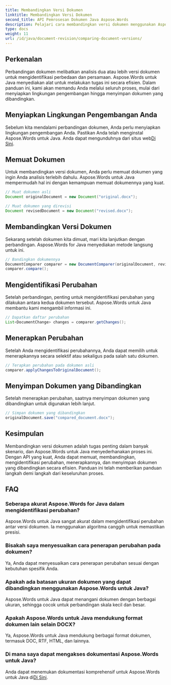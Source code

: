 ```yaml
---
title: Membandingkan Versi Dokumen
linktitle: Membandingkan Versi Dokumen
second_title: API Pemrosesan Dokumen Java Aspose.Words
description: Pelajari cara membandingkan versi dokumen menggunakan Aspose.Words untuk Java. Panduan langkah demi langkah untuk kontrol versi yang efisien.
type: docs
weight: 11
url: /id/java/document-revision/comparing-document-versions/
---
```


## Perkenalan

Perbandingan dokumen melibatkan analisis dua atau lebih versi dokumen untuk mengidentifikasi perbedaan dan persamaan. Aspose.Words untuk Java menyediakan alat untuk melakukan tugas ini secara efisien. Dalam panduan ini, kami akan memandu Anda melalui seluruh proses, mulai dari menyiapkan lingkungan pengembangan hingga menyimpan dokumen yang dibandingkan.

## Menyiapkan Lingkungan Pengembangan Anda

Sebelum kita mendalami perbandingan dokumen, Anda perlu menyiapkan lingkungan pengembangan Anda. Pastikan Anda telah menginstal Aspose.Words untuk Java. Anda dapat mengunduhnya dari situs web[Di Sini](https://releases.aspose.com/words/java/).

## Memuat Dokumen

Untuk membandingkan versi dokumen, Anda perlu memuat dokumen yang ingin Anda analisis terlebih dahulu. Aspose.Words untuk Java mempermudah hal ini dengan kemampuan memuat dokumennya yang kuat.

```java
// Muat dokumen asli
Document originalDocument = new Document("original.docx");

// Muat dokumen yang direvisi
Document revisedDocument = new Document("revised.docx");
```

## Membandingkan Versi Dokumen

Sekarang setelah dokumen kita dimuat, mari kita lanjutkan dengan perbandingan. Aspose.Words for Java menyediakan metode langsung untuk ini.

```java
// Bandingkan dokumennya
DocumentComparer comparer = new DocumentComparer(originalDocument, revisedDocument);
comparer.compare();
```

## Mengidentifikasi Perubahan

Setelah perbandingan, penting untuk mengidentifikasi perubahan yang dilakukan antara kedua dokumen tersebut. Aspose.Words untuk Java membantu kami mengambil informasi ini.

```java
// Dapatkan daftar perubahan
List<DocumentChange> changes = comparer.getChanges();
```

## Menerapkan Perubahan

Setelah Anda mengidentifikasi perubahannya, Anda dapat memilih untuk menerapkannya secara selektif atau sekaligus pada salah satu dokumen.

```java
// Terapkan perubahan pada dokumen asli
comparer.applyChangesToOriginalDocument();
```

## Menyimpan Dokumen yang Dibandingkan

Setelah menerapkan perubahan, saatnya menyimpan dokumen yang dibandingkan untuk digunakan lebih lanjut.

```java
// Simpan dokumen yang dibandingkan
originalDocument.save("compared_document.docx");
```

## Kesimpulan

Membandingkan versi dokumen adalah tugas penting dalam banyak skenario, dan Aspose.Words untuk Java menyederhanakan proses ini. Dengan API yang kuat, Anda dapat memuat, membandingkan, mengidentifikasi perubahan, menerapkannya, dan menyimpan dokumen yang dibandingkan secara efisien. Panduan ini telah memberikan panduan langkah demi langkah dari keseluruhan proses.

## FAQ

### Seberapa akurat Aspose.Words for Java dalam mengidentifikasi perubahan?

Aspose.Words untuk Java sangat akurat dalam mengidentifikasi perubahan antar versi dokumen. Ia menggunakan algoritma canggih untuk memastikan presisi.

### Bisakah saya menyesuaikan cara penerapan perubahan pada dokumen?

Ya, Anda dapat menyesuaikan cara penerapan perubahan sesuai dengan kebutuhan spesifik Anda.

### Apakah ada batasan ukuran dokumen yang dapat dibandingkan menggunakan Aspose.Words untuk Java?

Aspose.Words untuk Java dapat menangani dokumen dengan berbagai ukuran, sehingga cocok untuk perbandingan skala kecil dan besar.

### Apakah Aspose.Words untuk Java mendukung format dokumen lain selain DOCX?

Ya, Aspose.Words untuk Java mendukung berbagai format dokumen, termasuk DOC, RTF, HTML, dan lainnya.

### Di mana saya dapat mengakses dokumentasi Aspose.Words untuk Java?

Anda dapat menemukan dokumentasi komprehensif untuk Aspose.Words untuk Java di[Di Sini](https://reference.aspose.com/words/java/).